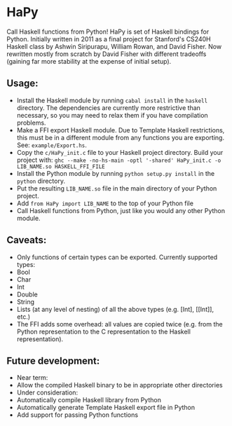 HaPy
====

Call Haskell functions from Python!  HaPy is set of Haskell bindings for Python.  Initially written in 2011 as a final project for Stanford's CS240H Haskell class by Ashwin Siripurapu, William Rowan, and David Fisher.  Now rewritten mostly from scratch by David Fisher with different tradeoffs (gaining far more stability at the expense of initial setup).

Usage:
------
* Install the Haskell module by running `cabal install` in the `haskell` directory. The dependencies are currently more restrictive than necessary, so you may need to relax them if you have compilation problems.
* Make a FFI export Haskell module.  Due to Template Haskell restrictions, this must be in a different module from any functions you are exporting.  See: `example/Export.hs`.
* Copy the `c/HaPy_init.c` file to your Haskell project directory.  Build your project with:
	`ghc --make -no-hs-main -optl '-shared' HaPy_init.c -o LIB_NAME.so HASKELL_FFI_FILE`
* Install the Python module by running `python setup.py install` in the `python` directory.
* Put the resulting `LIB_NAME.so` file in the main directory of your Python project.
* Add `from HaPy import LIB_NAME` to the top of your Python file
* Call Haskell functions from Python, just like you would any other Python module.

Caveats:
-------------
* Only functions of certain types can be exported.  Currently supported types:
 * Bool
 * Char
 * Int
 * Double
 * String
 * Lists (at any level of nesting) of all the above types (e.g. [Int], [[Int]], etc.)
* The FFI adds some overhead: all values are copied twice (e.g. from the Python representation to the C representation to the Haskell representation).

Future development:
-------------------
* Near term:
 * Allow the compiled Haskell binary to be in appropriate other directories
* Under consideration:
 * Automatically compile Haskell library from Python
 * Automatically generate Template Haskell export file in Python
 * Add support for passing Python functions
